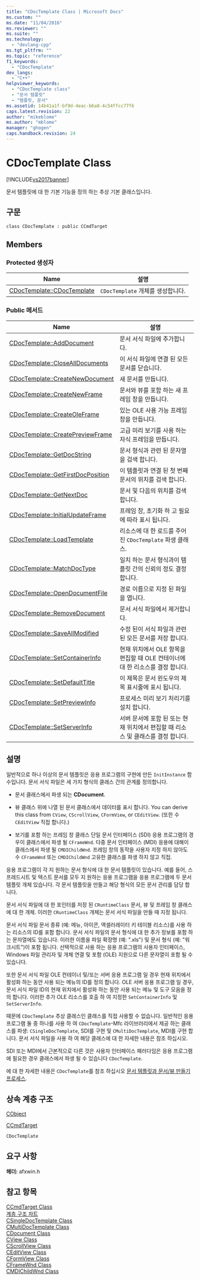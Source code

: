 ```yaml
---
title: "CDocTemplate Class | Microsoft Docs"
ms.custom: ""
ms.date: "11/04/2016"
ms.reviewer: ""
ms.suite: ""
ms.technology: 
  - "devlang-cpp"
ms.tgt_pltfrm: ""
ms.topic: "reference"
f1_keywords: 
  - "CDocTemplate"
dev_langs: 
  - "C++"
helpviewer_keywords: 
  - "CDocTemplate class"
  - "문서 템플릿"
  - "템플릿, 문서"
ms.assetid: 14b41a1f-bf9d-4eac-b6a8-4c54ffcc77f6
caps.latest.revision: 22
author: "mikeblome"
ms.author: "mblome"
manager: "ghogen"
caps.handback.revision: 24
---
```

# CDocTemplate Class
[!INCLUDE[vs2017banner](../../assembler/inline/includes/vs2017banner.md)]

문서 템플릿에 대 한 기본 기능을 정의 하는 추상 기본 클래스입니다.  
  
## 구문  
  
```  
class CDocTemplate : public CCmdTarget  
```  
  
## Members  
  
### Protected 생성자  
  
|Name|설명|  
|----------|--------|  
|[CDocTemplate::CDocTemplate](../Topic/CDocTemplate::CDocTemplate.md)|`CDocTemplate` 개체를 생성합니다.|  
  
### Public 메서드  
  
|Name|설명|  
|----------|--------|  
|[CDocTemplate::AddDocument](../Topic/CDocTemplate::AddDocument.md)|문서 서식 파일에 추가합니다.|  
|[CDocTemplate::CloseAllDocuments](../Topic/CDocTemplate::CloseAllDocuments.md)|이 서식 파일에 연결 된 모든 문서를 닫습니다.|  
|[CDocTemplate::CreateNewDocument](../Topic/CDocTemplate::CreateNewDocument.md)|새 문서를 만듭니다.|  
|[CDocTemplate::CreateNewFrame](../Topic/CDocTemplate::CreateNewFrame.md)|문서와 뷰를 포함 하는 새 프레임 창을 만듭니다.|  
|[CDocTemplate::CreateOleFrame](../Topic/CDocTemplate::CreateOleFrame.md)|있는 OLE 사용 가능 프레임 창을 만듭니다.|  
|[CDocTemplate::CreatePreviewFrame](../Topic/CDocTemplate::CreatePreviewFrame.md)|고급 미리 보기를 사용 하는 자식 프레임을 만듭니다.|  
|[CDocTemplate::GetDocString](../Topic/CDocTemplate::GetDocString.md)|문서 형식과 관련 된 문자열을 검색 합니다.|  
|[CDocTemplate::GetFirstDocPosition](../Topic/CDocTemplate::GetFirstDocPosition.md)|이 템플릿과 연결 된 첫 번째 문서의 위치를 검색 합니다.|  
|[CDocTemplate::GetNextDoc](../Topic/CDocTemplate::GetNextDoc.md)|문서 및 다음의 위치를 검색합니다.|  
|[CDocTemplate::InitialUpdateFrame](../Topic/CDocTemplate::InitialUpdateFrame.md)|프레임 창, 초기화 하 고 필요에 따라 표시 됩니다.|  
|[CDocTemplate::LoadTemplate](../Topic/CDocTemplate::LoadTemplate.md)|리소스에 대 한 로드를 주어진 `CDocTemplate` 파생 클래스.|  
|[CDocTemplate::MatchDocType](../Topic/CDocTemplate::MatchDocType.md)|일치 하는 문서 형식과이 템플릿 간의 신뢰의 정도 결정합니다.|  
|[CDocTemplate::OpenDocumentFile](../Topic/CDocTemplate::OpenDocumentFile.md)|경로 이름으로 지정 된 파일을 엽니다.|  
|[CDocTemplate::RemoveDocument](../Topic/CDocTemplate::RemoveDocument.md)|문서 서식 파일에서 제거합니다.|  
|[CDocTemplate::SaveAllModified](../Topic/CDocTemplate::SaveAllModified.md)|수정 된이 서식 파일과 관련 된 모든 문서를 저장 합니다.|  
|[CDocTemplate::SetContainerInfo](../Topic/CDocTemplate::SetContainerInfo.md)|현재 위치에서 OLE 항목을 편집할 때 OLE 컨테이너에 대 한 리소스를 결정 합니다.|  
|[CDocTemplate::SetDefaultTitle](../Topic/CDocTemplate::SetDefaultTitle.md)|이 제목은 문서 윈도우의 제목 표시줄에 표시 됩니다.|  
|[CDocTemplate::SetPreviewInfo](../Topic/CDocTemplate::SetPreviewInfo.md)|프로세스 미리 보기 처리기를 설치 합니다.|  
|[CDocTemplate::SetServerInfo](../Topic/CDocTemplate::SetServerInfo.md)|서버 문서에 포함 된 또는 현재 위치에서 편집할 때 리소스 및 클래스를 결정 합니다.|  
  
## 설명  
 일반적으로 하나 이상의 문서 템플릿은 응용 프로그램의 구현에 만든 `InitInstance` 함수입니다.  문서 서식 파일은 세 가지 형식의 클래스 간의 관계를 정의합니다.  
  
-   문서 클래스에서 파생 되는  **CDocument**.  
  
-   뷰 클래스 위에 나열 된 문서 클래스에서 데이터를 표시 합니다.  You can derive this class from `CView`, `CScrollView`, `CFormView`, or `CEditView`.  \(또한 수 `CEditView` 직접 합니다.\)  
  
-   보기를 포함 하는 프레임 창 클래스  단일 문서 인터페이스 \(SDI\) 응용 프로그램의 경우이 클래스에서 파생 될 `CFrameWnd`.  다중 문서 인터페이스 \(MDI\) 응용에 대해이 클래스에서 파생 될 `CMDIChildWnd`.  프레임 창의 동작을 사용자 지정 하지 않아도 수 `CFrameWnd` 또는 `CMDIChildWnd` 고유한 클래스를 파생 하지 않고 직접.  
  
 응용 프로그램이 각 지 원하는 문서 형식에 대 한 문서 템플릿이 있습니다.  예를 들어, 스프레드시트 및 텍스트 문서를 모두 지 원하는 응용 프로그램을 응용 프로그램에 두 문서 템플릿 개체 있습니다.  각 문서 템플릿을 만들고 해당 형식의 모든 문서 관리를 담당 합니다.  
  
 문서 서식 파일에 대 한 포인터를 저장 된 `CRuntimeClass` 문서, 뷰 및 프레임 창 클래스에 대 한 개체.  이러한 `CRuntimeClass` 개체는 문서 서식 파일을 만들 때 지정 됩니다.  
  
 문서 서식 파일 문서 종류 \(예: 메뉴, 아이콘, 액셀러레이터 키 테이블 리소스\)를 사용 하는 리소스의 ID를 포함 합니다.  문서 서식 파일의 문서 형식에 대 한 추가 정보를 포함 하는 문자열에도 있습니다.  이러한 이름을 파일 확장명 \(예: ".xls"\) 및 문서 형식 \(예: "워크시트"\)이 포함 됩니다.  선택적으로 사용 하는 응용 프로그램의 사용자 인터페이스, Windows 파일 관리자 및 개체 연결 및 포함 \(OLE\) 지원으로 다른 문자열이 포함 될 수 있습니다.  
  
 또한 문서 서식 파일 OLE 컨테이너 및\/또는 서버 응용 프로그램 일 경우 현재 위치에서 활성화 하는 동안 사용 되는 메뉴의 ID를 정의 합니다.  OLE 서버 응용 프로그램 일 경우, 문서 서식 파일 ID의 현재 위치에서 활성화 하는 동안 사용 되는 메뉴 및 도구 모음을 정의 합니다.  이러한 추가 OLE 리소스를 호출 하 여 지정한 `SetContainerInfo` 및 `SetServerInfo`.  
  
 때문에 `CDocTemplate` 추상 클래스인 클래스를 직접 사용할 수 없습니다.  일반적인 응용 프로그램 둘 중 하나를 사용 하 여 `CDocTemplate`\-Mfc 라이브러리에서 제공 하는 클래스를 파생: `CSingleDocTemplate`, SDI를 구현 및 `CMultiDocTemplate`, MDI를 구현 합니다.  문서 서식 파일을 사용 하 여 해당 클래스에 대 한 자세한 내용은 참조 하십시오.  
  
 SDI 또는 MDI에서 근본적으로 다른 것은 사용자 인터페이스 패러다임은 응용 프로그램에 필요한 경우 클래스에서 파생 될 수 있습니다 `CDocTemplate`.  
  
 에 대 한 자세한 내용은 `CDocTemplate`를 참조 하십시오  [문서 템플릿과 문서\/뷰 만들기 프로세스](../../mfc/document-templates-and-the-document-view-creation-process.md).  
  
## 상속 계층 구조  
 [CObject](../../mfc/reference/cobject-class.md)  
  
 [CCmdTarget](../../mfc/reference/ccmdtarget-class.md)  
  
 `CDocTemplate`  
  
## 요구 사항  
 **헤더:** afxwin.h  
  
## 참고 항목  
 [CCmdTarget Class](../../mfc/reference/ccmdtarget-class.md)   
 [계층 구조 차트](../../mfc/hierarchy-chart.md)   
 [CSingleDocTemplate Class](../../mfc/reference/csingledoctemplate-class.md)   
 [CMultiDocTemplate Class](../../mfc/reference/cmultidoctemplate-class.md)   
 [CDocument Class](../../mfc/reference/cdocument-class.md)   
 [CView Class](../../mfc/reference/cview-class.md)   
 [CScrollView Class](../../mfc/reference/cscrollview-class.md)   
 [CEditView Class](../../mfc/reference/ceditview-class.md)   
 [CFormView Class](../../mfc/reference/cformview-class.md)   
 [CFrameWnd Class](../../mfc/reference/cframewnd-class.md)   
 [CMDIChildWnd Class](../../mfc/reference/cmdichildwnd-class.md)